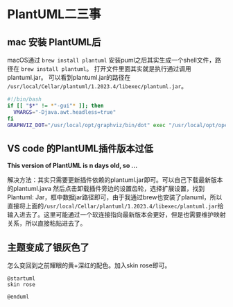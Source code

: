 # PlantUML二三事

## mac 安装 PlantUML后

macOS通过 `brew install plantuml` 安装puml之后其实生成一个shell文件，路径在 `brew install plantuml`。
打开文件里面其实就是执行通过调用plantuml.jar。
可以看到plantuml.jar的路径在 `/usr/local/Cellar/plantuml/1.2023.4/libexec/plantuml.jar`。

``` bash
#!/bin/bash
if [[ "$*" != *"-gui"* ]]; then
  VMARGS="-Djava.awt.headless=true"
fi
GRAPHVIZ_DOT="/usr/local/opt/graphviz/bin/dot" exec "/usr/local/opt/openjdk/bin/java" $VMARGS -jar /usr/local/Cellar/plantuml/1.2023.4/libexec/plantuml.jar "$@"

```

## VS code 的PlantUML插件版本过低

**This version of PlantUML is n days old, so ...**

解决方法：其实只需要更新插件依赖的plantuml.jar即可。可以自己下载最新版本的plantuml.java 然后点击卸载插件旁边的设置齿轮，选择扩展设置，找到Plantuml: Jar，框中数据jar路径即可，由于我通过brew也安装了planuml，所以直接将上面的`/usr/local/Cellar/plantuml/1.2023.4/libexec/plantuml.jar`给输入进去了。这里可能通过一个软连接指向最新版本会更好，但是也需要维护映射关系，所以直接粘贴进去了。

## 主题变成了银灰色了

怎么变回到之前耀眼的黄+深红的配色。加入skin rose即可。

``` plantuml
@startuml
skin rose

@enduml
```
